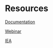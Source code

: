 # Resources

[Documentation](https://if.greensoftware.foundation/intro)

[Webinar](https://www.youtube.com/watch?v=2vRhg7_0vY0)

[IEA](https://www.iea.org/data-and-statistics/data-tools/energy-statistics-data-browser?country=ITALY&fuel=CO2%20emissions&indicator=FECI)
